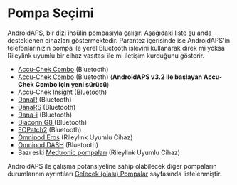# Pompa Seçimi

AndroidAPS, bir dizi insülin pompasıyla çalışır. Aşağıdaki liste şu anda desteklenen cihazları göstermektedir. Parantez içerisinde ise AndroidAPS'in telefonlarınızın pompa ile yerel Bluetooth işlevini kullanarak direk mi yoksa Rileylink uyumlu bir cihaz vasıtası ile mi iletişim kurduğunu gösterir.

- [Accu-Chek Combo](../Configuration/Accu-Chek-Combo-Pump.md) (Bluetooth)
- [Accu-Chek Combo](../Configuration/Accu-Chek-Combo-Pump-v2.md) (Bluetooth) (**AndroidAPS v3.2 ile başlayan Accu-Chek Combo için yeni sürücü**)
- [Accu-Chek Insight](../Configuration/Accu-Chek-Insight-Pump.md) (Bluetooth)
- [DanaR](../Configuration/DanaR-Insulin-Pump.md) (Bluetooth)
- [DanaRS](../Configuration/DanaRS-Insulin-Pump.md) (Bluetooth)
- [Dana-i](../Configuration/DanaRS-Insulin-Pump.md) (Bluetooth)
- [Diaconn G8 ](../Configuration/DiaconnG8.md) (Bluetooth)
- [EOPatch2](../Configuration/EOPatch2.md) (Bluetooth)
- [Omnipod Eros](../Configuration/OmnipodEros.md) (Rileylink Uyumlu Cihaz)
- [Omnipod DASH](../Configuration/OmnipodDASH.md) (Bluetooth)
- Bazı eski [Medtronic pompaları](../Configuration/MedtronicPump.md) (Rileylink Uyumlu Cihaz)

AndroidAPS ile çalışma potansiyeline sahip olabilecek diğer pompaların durumlarının ayrıntıları [Gelecek (olası) Pompalar](Future-possible-Pump-Drivers.md) sayfasında listelenmiştir.